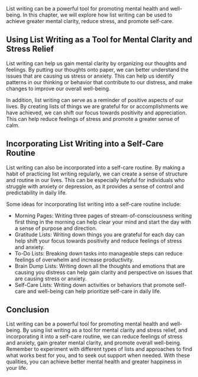 
List writing can be a powerful tool for promoting mental health and well-being. In this chapter, we will explore how list writing can be used to achieve greater mental clarity, reduce stress, and promote self-care.

Using List Writing as a Tool for Mental Clarity and Stress Relief
-----------------------------------------------------------------

List writing can help us gain mental clarity by organizing our thoughts and feelings. By putting our thoughts onto paper, we can better understand the issues that are causing us stress or anxiety. This can help us identify patterns in our thinking or behavior that contribute to our distress, and make changes to improve our overall well-being.

In addition, list writing can serve as a reminder of positive aspects of our lives. By creating lists of things we are grateful for or accomplishments we have achieved, we can shift our focus towards positivity and appreciation. This can help reduce feelings of stress and promote a greater sense of calm.

Incorporating List Writing into a Self-Care Routine
---------------------------------------------------

List writing can also be incorporated into a self-care routine. By making a habit of practicing list writing regularly, we can create a sense of structure and routine in our lives. This can be especially helpful for individuals who struggle with anxiety or depression, as it provides a sense of control and predictability in daily life.

Some ideas for incorporating list writing into a self-care routine include:

* Morning Pages: Writing three pages of stream-of-consciousness writing first thing in the morning can help clear your mind and start the day with a sense of purpose and direction.
* Gratitude Lists: Writing down things you are grateful for each day can help shift your focus towards positivity and reduce feelings of stress and anxiety.
* To-Do Lists: Breaking down tasks into manageable steps can reduce feelings of overwhelm and increase productivity.
* Brain Dump Lists: Writing down all the thoughts and emotions that are causing you distress can help gain clarity and perspective on issues that are causing stress or anxiety.
* Self-Care Lists: Writing down activities or behaviors that promote self-care and well-being can help prioritize self-care in daily life.

Conclusion
----------

List writing can be a powerful tool for promoting mental health and well-being. By using list writing as a tool for mental clarity and stress relief, and incorporating it into a self-care routine, we can reduce feelings of stress and anxiety, gain greater mental clarity, and promote overall well-being. Remember to experiment with different types of lists and approaches to find what works best for you, and to seek out support when needed. With these qualities, you can achieve better mental health and greater happiness in your life.
